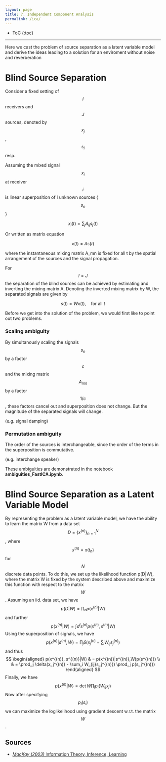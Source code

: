 ```yaml
---
layout: page
title: 7. Independent Component Analysis
permalink: /ica/
---
```

* ToC
{:toc}

---
Here we cast the problem of source separation as a latent variable model and derive the ideas leading to a solution for an enviroment without noise and reverberation

# Blind Source Separation

Consider a fixed setting of $$I$$ receivers and $$J$$ sources, denoted by $$x_j$$, $$s_i$$ resp.

Assuming the mixed signal $$x_i$$ at receiver $$i$$ is linear superposition of I unknown sources {$$s_n$$}

$$
    x_i(t) = \sum_j A_{ij} s_j(t)
$$

Or written as matrix equation

$$
    x(t) = A s(t)
$$

where the instantaneous mixing matrix A_mn is fixed for all t by the spatial arrangement of the sources and the signal propagation.

For $$I=J$$ the separation of the blind sources can be achieved by estimating and inverting the mixing matrix A. Denoting the inverted mixing matrix by W, the separated signals are given by

$$
    s(t) = Wx(t),\quad \text{for all }t
$$

Before we get into the solution of the problem, we would first like to point out two problems.

### Scaling ambiguity
By simultanously scaling the signals $$s_n$$ by a factor $$c$$ and the mixing matrix $$A_{mn}$$ by a factor $$1/c$$, these factors cancel out and superposition does not change. But the magnitude of the separated signals will change.

(e.g. signal damping)

### Permutation ambiguity
The order of the sources is interchangeable, since the order of the terms in the superposition is commutative. 

(e.g. interchange speaker)

These ambiguities are demonstrated in the notebook **ambiguities_FastICA.ipynb**.

# Blind Source Separation as a Latent Variable Model
By representing the problem as a latent variable model, we have the ability to learn the matrix W from a data set $$D=\{x^{(n)}\}_{n=1}^N$$, where $$x^{(n)}=x(t_n)$$ for $$N$$ discrete data points.
To do this, we set up the likelihood function p(D|W), where the matrix W is fixed by the system described above and maximize this function with respect to the matrix $$W$$. Assuming an iid. data set, we have
$$
    p(D|W) = \prod_n p(x^{(n)}|W)
$$
and further
$$
    p(x^{(n)}|W)  = \int d^I s^{(n)} p(x^{(n)}, s^{(n)}|W)
$$
Using the superposition of signals, we have $$p(x^{(n)}|s^{(n)},W)=\prod_j \delta(x_j^{(n)} - \sum_i W_{ij}s_j^{(n)})$$ and thus
$$
\begin{aligned}
    p(x^{(n)}, s^{(n)}|W) & = p(x^{(n)}|s^{(n)},W)p(s^{(n)}) \\ & = \prod_j \delta(x_j^{(n)} - \sum_i W_{ij}s_j^{(n)}) \prod_j p(s_j^{(n)})
\end{aligned}
$$
Finally, we have
$$
    p(x^{(n)}|W) = \det W \prod_j p_i(W_{ij}x_j)
$$
Now after specifying $$p_i(s_i)$$ we can maximize the loglikelihood using gradient descent w.r.t. the matrix $$W$$.

## Sources

+ [*MacKay (2003)* Information Theory, Inference, Learning](http://www.inference.org.uk/mackay/itprnn/book.html)